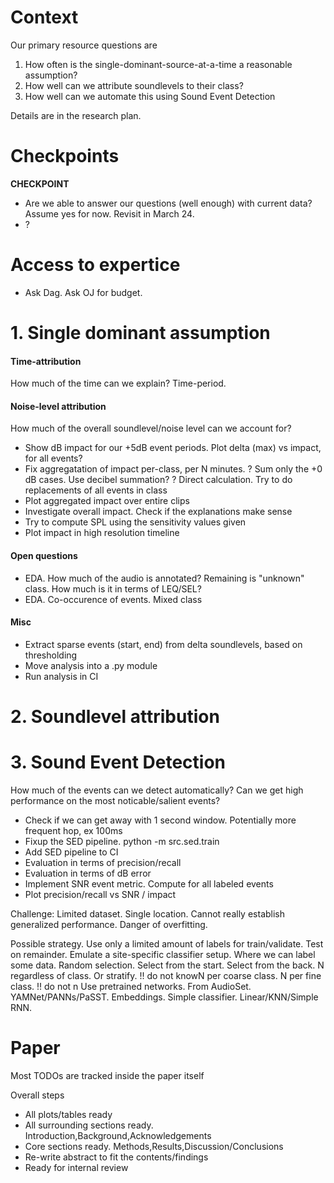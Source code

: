 
# Context

Our primary resource questions are

1. How often is the single-dominant-source-at-a-time a reasonable assumption?
2. How well can we attribute soundlevels to their class?
3. How well can we automate this using Sound Event Detection

Details are in the research plan.

# Checkpoints

**CHECKPOINT**
- Are we able to answer our questions (well enough) with current data?
Assume yes for now. Revisit in March 24.
- ?

# Access to expertice

- Ask Dag. Ask OJ for budget.

# 1. Single dominant assumption

#### Time-attribution
How much of the time can we explain?
Time-period.

#### Noise-level attribution
How much of the overall soundlevel/noise level can we account for?

- Show dB impact for our +5dB event periods. Plot delta (max) vs impact, for all events?
- Fix aggregatation of impact per-class, per N minutes.
? Sum only the +0 dB cases. Use decibel summation?
? Direct calculation. Try to do replacements of all events in class
- Plot aggregated impact over entire clips
- Investigate overall impact. Check if the explanations make sense
- Try to compute SPL using the sensitivity values given
- Plot impact in high resolution timeline

#### Open questions

- EDA. How much of the audio is annotated?
Remaining is "unknown" class. How much is it in terms of LEQ/SEL?
- EDA. Co-occurence of events. Mixed class

#### Misc

- Extract sparse events (start, end) from delta soundlevels, based on thresholding
- Move analysis into a .py module
- Run analysis in CI

# 2. Soundlevel attribution


# 3. Sound Event Detection
How much of the events can we detect automatically?
Can we get high performance on the most noticable/salient events?

- Check if we can get away with 1 second window. Potentially more frequent hop, ex 100ms
- Fixup the SED pipeline. python -m src.sed.train
- Add SED pipeline to CI
- Evaluation in terms of precision/recall
- Evaluation in terms of dB error
- Implement SNR event metric. Compute for all labeled events
- Plot precision/recall vs SNR / impact

Challenge: Limited dataset. Single location.
Cannot really establish generalized performance. Danger of overfitting.

Possible strategy.
Use only a limited amount of labels for train/validate. Test on remainder.
Emulate a site-specific classifier setup. Where we can label some data.
Random selection. Select from the start. Select from the back.
N regardless of class. Or stratify.
!! do not knowN per coarse class. N per fine class. !! do not n
Use pretrained networks. From AudioSet. YAMNet/PANNs/PaSST.
Embeddings. Simple classifier. Linear/KNN/Simple RNN.

# Paper

Most TODOs are tracked inside the paper itself

Overall steps

- All plots/tables ready
- All surrounding sections ready. Introduction,Background,Acknowledgements
- Core sections ready. Methods,Results,Discussion/Conclusions
- Re-write abstract to fit the contents/findings
- Ready for internal review


